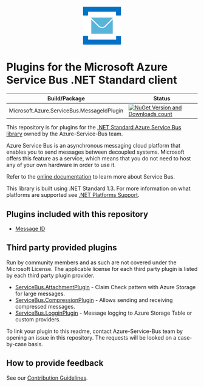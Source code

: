 <p align="center">
  <img src="service-bus.png" alt="Microsoft Azure Service Bus" width="100"/>
</p>

# Plugins for the Microsoft Azure Service Bus .NET Standard client

|Build/Package|Status|
|------|-------------|
|Microsoft.Azure.ServiceBus.MessageIdPlugin|[![NuGet Version and Downloads count](https://buildstats.info/nuget/Microsoft.Azure.ServiceBus.MessageIdPlugin?includePreReleases=true)](https://www.nuget.org/packages/Microsoft.Azure.ServiceBus.MessageIdPlugin/)|

This repository is for plugins for the [.NET Standard Azure Service Bus library](https://github.com/azure/azure-service-bus-dotnet) owned by the Azure-Service-Bus team.

Azure Service Bus is an asynchronous messaging cloud platform that enables you to send messages between decoupled systems. Microsoft offers this feature as a service, which means that you do not need to host any of your own hardware in order to use it.

Refer to the [online documentation](https://azure.microsoft.com/services/service-bus/) to learn more about Service Bus.

This library is built using .NET Standard 1.3. For more information on what platforms are supported see [.NET Platforms Support](https://docs.microsoft.com/en-us/dotnet/articles/standard/library#net-platforms-support).

## Plugins included with this repository

* [Message ID](./src/Microsoft.Azure.ServiceBus.MessageIdPlugin/readme.md)

## Third party provided plugins

Run by community members and as such are not covered under the Microsoft License. The applicable license for each third party plugin is listed by each third party plugin provider. 

* [ServiceBus.AttachmentPlugin](https://github.com/SeanFeldman/ServiceBus.AttachmentPlugin/) - Claim Check pattern with Azure Storage for large messages.
* [ServiceBus.CompressionPlugin](https://github.com/SeanFeldman/ServiceBus.CompressionPlugin) - Allows sending and receiving compressed messages.
* [ServiceBus.LogginPlugin](https://github.com/davidrevoledo/ServiceBus.LogginPlugin/) - Message logging to Azure Storage Table or custom providers.

To link your plugin to this readme, contact Azure-Service-Bus team by opening an issue in this repository. The requests will be looked on a case-by-case basis.

## How to provide feedback

See our [Contribution Guidelines](./.github/CONTRIBUTING.md).

